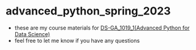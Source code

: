 # advanced_python_spring_2023

- these are my course materials for [DS-GA_1019_1(Advanced Python for Data Science)](https://brightspace.nyu.edu/d2l/home/266958)
- feel free to let me know if you have any questions 
